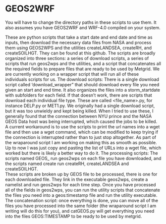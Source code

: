 # GEOS2WRF

You will have to change the directory paths in these scripts to use them. It also assumes you have GEOS2WRF and WRF-4.0 compiled on your system. 

These are python scripts that take a start date and end date and time as inputs, then download the necessary data files from NASA and process them using GEOS2WPS and the utilities createLANDSEA, createRH, and createSOILHGT. They can be found at this github. 
The scripts are broadly organized into three sections: a series of download scripts, a series of scripts that run geos2wps and the utilities, and a script that concatenates all the required fields to prepare files that are ready to be used by Metgrid. We are currently working on a wrapper script that will run all of these individuals scripts for us. 
The download scripts: There is a single download script called ‘download_wrapper” that should download every file you need given an start and end time. It also organizes the files into a storm_startdate with subfolders for each field. 
If that doesn’t work, there are scripts that download each individual file type. These are called <file_name>.py, for instance DELP.py or MET1.py. We originally had a single download script, but it was too unwieldy and kept being killed. When I tried to use these, I generally found that the connection between NYU prince and the NASA GEOS Data host was being interrupted, which caused the jobs to be killed. A current workaround is to use the scripts to print the url names into a wget file and then use a wget command, which can be modified to keep trying if the connection is interrupted rather than to just stop altogether. As part of the wraparound script I am working on making this as smooth as possible. Up to now I was just copy and pasting the list of URLs into a wget file, which worked but there is likely a better way to do it. 
The processing scripts: The scripts named GEOS_<filename> run geos2wps on each file you have downloaded, and the scripts named create<utility> run createRH, createLANDSEA and createSOILHGT.  
These scripts are broken up by GEOS file to be processed, there is one for each downloaded file. They link in the executable geos2wps, create a namelist and run geos2wps for each time step. 
Once you have processed all of the fields in geos2wps, you can run the utility scripts that concatenate the files you need into a geos:timestamp file and run the utility executable.
The concatenation script: once everything is done, you can move all of the files you have processed into the same folder (the wraparound script I am writing will do this for you), and catGEOS.py will get everything you need into the files GEOS:TIMESTAMP to be ready to be used by metgrid. 
